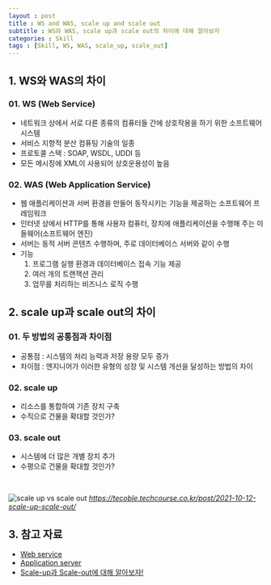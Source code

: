 ```yaml
---
layout : post
title : WS and WAS, scale up and scale out
subtitle : WS와 WAS, scale up과 scale out의 차이에 대해 알아보자
categories : Skill
tags : [Skill, WS, WAS, scale_up, scale_out]
---
```


## 1. WS와 WAS의 차이
### 01. WS (Web Service)
- 네트워크 상에서 서로 다른 종류의 컴퓨터들 간에 상호작용을 하기 위한 소프트웨어 시스템
- 서비스 지향적 분산 컴퓨팅 기술의 일종
- 프로토콜 스택 : SOAP, WSDL, UDDI 등
- 모든 메시징에 XML이 사용되어 상호운용성이 높음

### 02. WAS (Web Application Service)
- 웹 애플리케이션과 서버 환경을 만들어 동작시키는 기능을 제공하는 소프트웨어 프레임워크
- 인터넷 상에서 HTTP를 통해 사용자 컴퓨터, 장치에 애플리케이션을 수행해 주는 미들웨어(소프트웨어 엔진)
- 서버는 동적 서버 콘텐츠 수행하며, 주로 데이터베이스 서버와 같이 수행
- 기능
  1. 프로그램 실행 환경과 데이터베이스 접속 기능 제공
  2. 여러 개의 트랜잭션 관리
  3. 업무를 처리하는 비즈니스 로직 수행

## 2. scale up과 scale out의 차이
### 01. 두 방법의 공통점과 차이점
- 공통점 : 시스템의 처리 능력과 저장 용량 모두 증가
- 차이점 : 엔지니어가 이러한 유형의 성장 및 시스템 개선을 달성하는 방법의 차이

### 02. scale up
- 리소스를 통합하여 기존 장치 구축
- 수직으로 건물을 확대할 것인가?

### 03. scale out
- 시스템에 더 많은 개별 장치 추가
- 수평으로 건물을 확대할 것인가?

<br>

![scale up vs scale out](https://github.com/WoojinJeonkr/WoojinJeonkr.github.io/blob/main/assets/images/post/scale_up_out.png?raw=true)
*https://tecoble.techcourse.co.kr/post/2021-10-12-scale-up-scale-out/*

## 3. 참고 자료
- [Web service](https://en.wikipedia.org/wiki/Web_service)
- [Application server](https://en.wikipedia.org/wiki/Application_server)
- [Scale-up과 Scale-out에 대해 알아보자!](https://tecoble.techcourse.co.kr/post/2021-10-12-scale-up-scale-out/)
